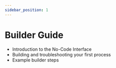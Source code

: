 ```yaml
---
sidebar_position: 1
---
```


# Builder Guide

- Introduction to the No-Code Interface
- Building and troubleshooting your first process
- Example builder steps
